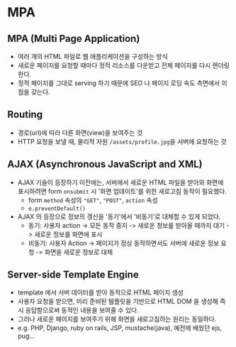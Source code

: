 # MPA

## MPA (Multi Page Application)

- 여러 개의 HTML 파일로 웹 애플리케이션을 구성하는 방식
- 새로운 페이지를 요청할 때마다 정적 리소스를 다운받고 전체 페이지를 다시 렌더링한다.
- 정적 페이지를 그대로 serving 하기 때문에 SEO 나 페이지 로딩 속도 측면에서 이점을 갖는다.

## Routing

- 경로(url)에 따라 다른 화면(view)을 보여주는 것
- HTTP 요청을 보낼 때, 물리적 자원 `/assets/profile.jpg`을 서버에 요청하는 것

## AJAX (Asynchronous JavaScript and XML)

- AJAX 기술이 등장하기 이전에는, 서버에서 새로운 HTML 파일을 받아와 화면에 표시하려면 form `onsubmit` 시 '화면 업데이트'를 위한 새로고침 동작이 필요했다.
  - form `method` 속성의 `"GET"`, `"POST"`, `action` 속성
  - `e.preventDefault()`
- AJAX 의 등장으로 정보의 갱신을 '동기'에서 '비동기'로 대체할 수 있게 되었다.
  - 동기: 사용자 action -> 모든 동작 중지 -> 새로운 정보를 받아올 때까지 대기 -> 새로운 정보를 화면에 표시
  - 비동기: 사용자 Action -> 페이지가 정상 동작하면서도 서버에 새로운 정보 요청 -> 화면을 새로운 정보로 대체

## Server-side Template Engine

- template 에서 서버 데이터를 받아 동적으로 HTML 페이지 생성
- 사용자 요청을 받으면, 미리 준비된 템플릿을 기반으로 HTML DOM 을 생성해 즉시 응답함으로써 동적인 내용을 보여줄 수 있다.
- 그러나 새로운 페이지를 보여주기 위해 화면을 새로고침하는 원리는 동일하다.
- e.g. PHP, Django, ruby on rails, JSP, mustache(java), 예전에 배웠던 ejs, pug...
